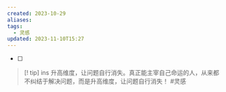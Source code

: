 ```yaml
---
created: 2023-10-29
aliases: 
tags:
  - 灵感
updated: 2023-11-10T15:27
---
```

- [ ] 

> [! tip] ins
>升高维度，让问题自行消失。真正能主宰自己命运的人，从来都不纠结于解决问题，而是升高维度，让问题自行消失！
#灵感 

